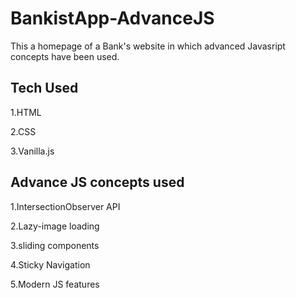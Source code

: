 # BankistApp-AdvanceJS
This a homepage of a Bank's website in which advanced Javasript concepts have been used.

## Tech Used
1.HTML

2.CSS

3.Vanilla.js

## Advance JS concepts used
1.IntersectionObserver API

2.Lazy-image loading

3.sliding components

4.Sticky Navigation

5.Modern JS features
